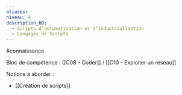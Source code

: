 ```yaml
---
aliases: 
niveau: 4
description_BO:
  - Scripts d’automatisation et d’industrialisation
  - Langages de Scripts
---
```

#connaissance

Bloc de compétence : [[C08 - Coder]] / [[C10 - Exploiter un réseau]]

Notions à aborder : 
- [[Création de scripts]]
